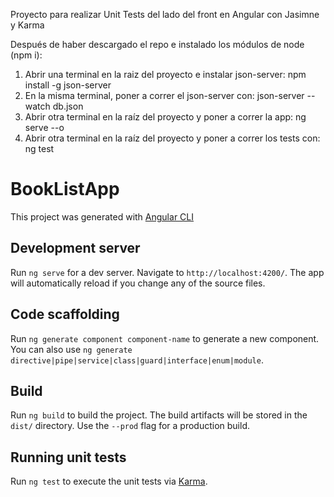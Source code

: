 Proyecto para realizar Unit Tests del lado del front en Angular con Jasimne y Karma

Después de haber descargado el repo e instalado los módulos de node (npm i):
1. Abrir una terminal en la raiz del proyecto e instalar json-server: npm install -g json-server
2. En la misma terminal, poner a correr el json-server con: json-server --watch db.json
3. Abrir otra terminal en la raíz del proyecto y poner a correr la app: ng serve --o
4. Abrir otra terminal en la raíz del proyecto y poner a correr los tests con: ng test



# BookListApp

This project was generated with [Angular CLI](https://github.com/angular/angular-cli)

## Development server

Run `ng serve` for a dev server. Navigate to `http://localhost:4200/`. The app will automatically reload if you change any of the source files.

## Code scaffolding

Run `ng generate component component-name` to generate a new component. You can also use `ng generate directive|pipe|service|class|guard|interface|enum|module`.

## Build

Run `ng build` to build the project. The build artifacts will be stored in the `dist/` directory. Use the `--prod` flag for a production build.

## Running unit tests

Run `ng test` to execute the unit tests via [Karma](https://karma-runner.github.io).

